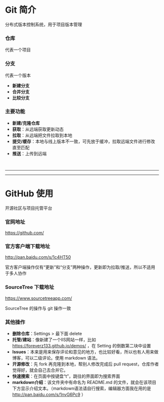 # Git 简介
分布式版本控制系统，用于项目版本管理

### 仓库
代表一个项目

### 分支
代表一个版本

* **新建分支**
* **合并分支**
* **比较分支**

### 主要功能

* **新建/克隆仓库**
* **获取**：从远端获取更新动态
* **拉取**：从远端把文件拉取到本地
* **提交/缓存**：本地与线上版本不一致，可先放于缓冲，拉取远端文件进行修改直至匹配
* **推送**：上传到远端  
<br>

----
----

# GitHub 使用
开源社区与项目托管平台

### 官网地址
https://github.com/

### 官方客户端下载地址
http://pan.baidu.com/s/1c4HT50

官方客户端操作仅有“更新”和“分支”两种操作，更新即为拉取/推送，所以不适用于多人协作

### SourceTree 下载地址
https://www.sourcetreeapp.com/

SourceTree 的操作与 git 操作一致

### 其他操作
* **删除仓库**：Settings > 最下面 delete
* **托管/建站**：像新建了一个IIS网站一样，比如 https://foreverz133.github.io/demos/ ，在 Setting 的倒数第二块中设置
* **Issues**：本来是用来保存评论和意见的地方，也比较好看，所以也有人用来做博客，可以二级评论。使用 markdown 语法。
* **开源修改**：先 fork 再克隆到本地，帮别人修改完成后 pull request，仓库作者觉得好，就会自己去合并它。
* **快速搜索**：在页面中按键盘“t”，跳往的界面即为搜索界面
* **markdown介绍**：该文件夹中有命名为 README.md 的文件，就会在该项目下方显示介绍文本。（markdown语法请自行搜索，编辑器方面我在用的是 http://pan.baidu.com/s/1nvG6Pc9 ）
